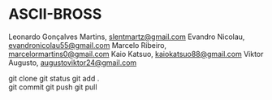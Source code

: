 # ASCII-BROSS
Leonardo Gonçalves Martins, slentmartz@gmail.com
Evandro Nicolau, evandronicolau55@gmail.com
Marcelo Ribeiro, marcelormartins0@gmail.com
Kaio Katsuo, kaiokatsuo88@gmail.com
Viktor Augusto, augustoviktor24@gmail.com

git clone
git status 
git add .  
git commit 
git push
git pull
